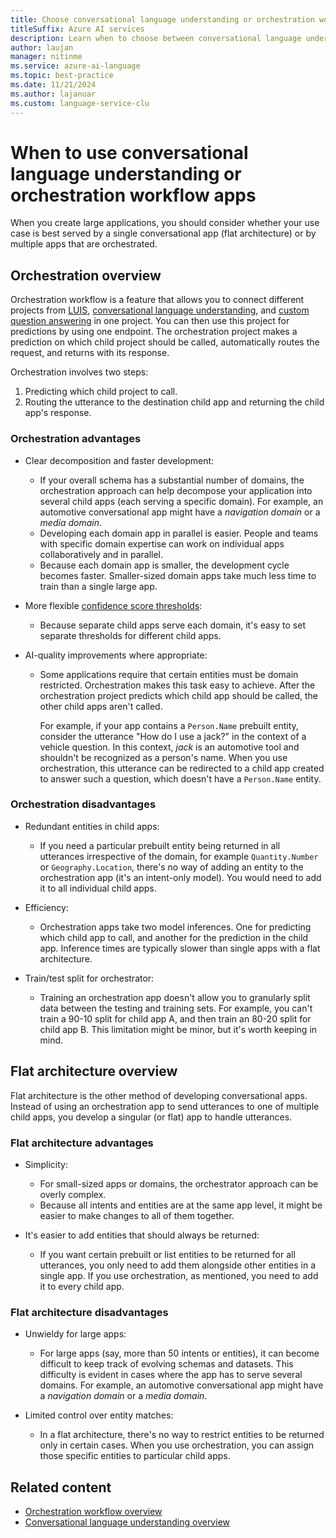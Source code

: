 ```yaml
---
title: Choose conversational language understanding or orchestration workflow
titleSuffix: Azure AI services
description: Learn when to choose between conversational language understanding or orchestration workflow.
author: laujan
manager: nitinme
ms.service: azure-ai-language
ms.topic: best-practice
ms.date: 11/21/2024
ms.author: lajanuar
ms.custom: language-service-clu
---
```


# When to use conversational language understanding or orchestration workflow apps

When you create large applications, you should consider whether your use case is best served by a single conversational app (flat architecture) or by multiple apps that are orchestrated.

## Orchestration overview

Orchestration workflow is a feature that allows you to connect different projects from [LUIS](../../../LUIS/what-is-luis.md), [conversational language understanding](../overview.md), and [custom question answering](../../question-answering/overview.md) in one project. You can then use this project for predictions by using one endpoint. The orchestration project makes a prediction on which child project should be called, automatically routes the request, and returns with its response.

Orchestration involves two steps:

1. Predicting which child project to call. <!--The model that performs this classification can be trained either with a standard or an advanced recipe. (Please see footnotes on instructions for training with advanced recipe).-->
1. Routing the utterance to the destination child app and returning the child app's response.

### Orchestration advantages

* Clear decomposition and faster development:

  * If your overall schema has a substantial number of domains, the orchestration approach can help decompose your application into several child apps (each serving a specific domain). For example, an automotive conversational app might have a *navigation domain* or a *media domain*.
  * Developing each domain app in parallel is easier. People and teams with specific domain expertise can work on individual apps collaboratively and in parallel.
  * Because each domain app is smaller, the development cycle becomes faster. Smaller-sized domain apps take much less time to train than a single large app.
* More flexible [confidence score thresholds](/azure/ai-foundry/responsible-ai/clu/clu-characteristics-and-limitations?context=/azure/ai-services/language-service/context/context#understand-confidence-scores):

  * Because separate child apps serve each domain, it's easy to set separate thresholds for different child apps.
* AI-quality improvements where appropriate:

  * Some applications require that certain entities must be domain restricted. Orchestration makes this task easy to achieve. After the orchestration project predicts which child app should be called, the other child apps aren't called.

    For example, if your app contains a `Person.Name` prebuilt entity, consider the utterance "How do I use a jack?" in the context of a vehicle question. In this context, *jack* is an automotive tool and shouldn't be recognized as a person's name. When you use orchestration, this utterance can be redirected to a child app created to answer such a question, which doesn't have a `Person.Name` entity.

### Orchestration disadvantages

* Redundant entities in child apps:

  * If you need a particular prebuilt entity being returned in all utterances irrespective of the domain, for example `Quantity.Number` or `Geography.Location`, there's no way of adding an entity to the orchestration app (it's an intent-only model). You would need to add it to all individual child apps.
* Efficiency:

  * Orchestration apps take two model inferences. One for predicting which child app to call, and another for the prediction in the child app. Inference times are typically slower than single apps with a flat architecture.
* Train/test split for orchestrator:

  * Training an orchestration app doesn't allow you to granularly split data between the testing and training sets. For example, you can't train a 90-10 split for child app A, and then train an 80-20 split for child app B. This limitation might be minor, but it's worth keeping in mind.

## Flat architecture overview

Flat architecture is the other method of developing conversational apps. Instead of using an orchestration app to send utterances to one of multiple child apps, you develop a singular (or flat) app to handle utterances.

### Flat architecture advantages

* Simplicity:

  * For small-sized apps or domains, the orchestrator approach can be overly complex.
  * Because all intents and entities are at the same app level, it might be easier to make changes to all of them together.
* It's easier to add entities that should always be returned:

  * If you want certain prebuilt or list entities to be returned for all utterances, you only need to add them alongside other entities in a single app. If you use orchestration, as mentioned, you need to add it to every child app.

### Flat architecture disadvantages

* Unwieldy for large apps:

  * For large apps (say, more than 50 intents or entities), it can become difficult to keep track of evolving schemas and datasets. This difficulty is evident in cases where the app has to serve several domains. For example, an automotive conversational app might have a *navigation domain* or a *media domain*.
* Limited control over entity matches:

  * In a flat architecture, there's no way to restrict entities to be returned only in certain cases. When you use orchestration, you can assign those specific entities to particular child apps.

## Related content

* [Orchestration workflow overview](../../orchestration-workflow/overview.md)
* [Conversational language understanding overview](../overview.md)